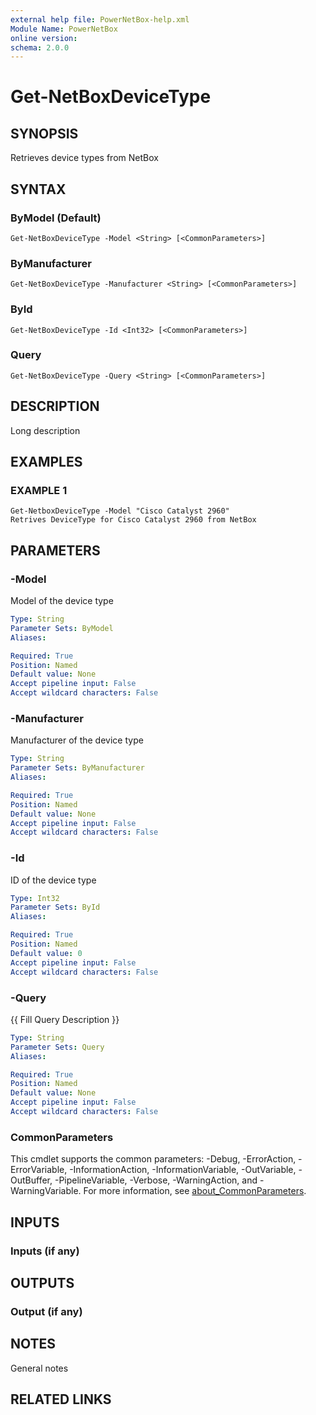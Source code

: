 ```yaml
---
external help file: PowerNetBox-help.xml
Module Name: PowerNetBox
online version:
schema: 2.0.0
---
```


# Get-NetBoxDeviceType

## SYNOPSIS
Retrieves device types from NetBox

## SYNTAX

### ByModel (Default)
```
Get-NetBoxDeviceType -Model <String> [<CommonParameters>]
```

### ByManufacturer
```
Get-NetBoxDeviceType -Manufacturer <String> [<CommonParameters>]
```

### ById
```
Get-NetBoxDeviceType -Id <Int32> [<CommonParameters>]
```

### Query
```
Get-NetBoxDeviceType -Query <String> [<CommonParameters>]
```

## DESCRIPTION
Long description

## EXAMPLES

### EXAMPLE 1
```
Get-NetboxDeviceType -Model "Cisco Catalyst 2960"
Retrives DeviceType for Cisco Catalyst 2960 from NetBox
```

## PARAMETERS

### -Model
Model of the device type

```yaml
Type: String
Parameter Sets: ByModel
Aliases:

Required: True
Position: Named
Default value: None
Accept pipeline input: False
Accept wildcard characters: False
```

### -Manufacturer
Manufacturer of the device type

```yaml
Type: String
Parameter Sets: ByManufacturer
Aliases:

Required: True
Position: Named
Default value: None
Accept pipeline input: False
Accept wildcard characters: False
```

### -Id
ID of the device type

```yaml
Type: Int32
Parameter Sets: ById
Aliases:

Required: True
Position: Named
Default value: 0
Accept pipeline input: False
Accept wildcard characters: False
```

### -Query
{{ Fill Query Description }}

```yaml
Type: String
Parameter Sets: Query
Aliases:

Required: True
Position: Named
Default value: None
Accept pipeline input: False
Accept wildcard characters: False
```

### CommonParameters
This cmdlet supports the common parameters: -Debug, -ErrorAction, -ErrorVariable, -InformationAction, -InformationVariable, -OutVariable, -OutBuffer, -PipelineVariable, -Verbose, -WarningAction, and -WarningVariable. For more information, see [about_CommonParameters](http://go.microsoft.com/fwlink/?LinkID=113216).

## INPUTS

### Inputs (if any)
## OUTPUTS

### Output (if any)
## NOTES
General notes

## RELATED LINKS
